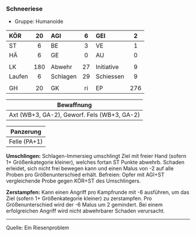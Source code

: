 ### Schneeriese

- Gruppe: Humanoide

| KÖR    | 20  | AGI      |  6  | GEI        |  2  |
| :----- | :-: | :------- | :-: | :--------- | :-: |
| ST     |  6  | BE       |  3  | VE         |  1  |
| HÄ     |  6  | GE       |  0  | AU         |  0  |
|        |     |          |     |            |     |
| LK     | 180 | Abwehr   | 27  | Initiative |  9  |
| Laufen |  6  | Schlagen | 29  | Schiessen  |  9  |
|        |     |          |     |            |     |
| GH     | 20  | GK       | ri  | EP         | 276 |

|                 Bewaffnung                  |
| :-----------------------------------------: |
| Axt (WB+3, GA-2), Geworf. Fels (WB+3, GA-2) |

|  Panzerung   |
| :----------: |
| Felle (PA+1) |

**Umschlingen:** Schlagen-Immersieg umschlingt Ziel mit freier Hand (sofern 1+ Größenkategorie kleiner), welches fortan ST Punkte abwehrb. Schaden erleidet, sich nicht frei bewegen kann und einen Malus von -2 auf alle Proben pro Größenunterschied erhält. Befreien: Opfer mit AGI+ST vergleichende Probe gegen KÖR+ST des Umschlingers.

**Zerstampfen:** Kann einen Angriff pro Kampfrunde mit -6 ausführen, um das Ziel (sofern 1+ Größenkategorie kleiner) zu zerstampfen. Pro Größenunterschied wird der -6 Malus um 2 gemindert. Bei einem erfolgreichen Angriff wird nicht abwehrbarer Schaden verursacht.

---

Quelle: Ein Riesenproblem
